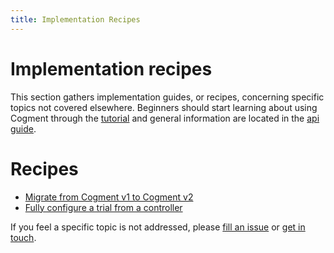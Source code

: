 ```yaml
---
title: Implementation Recipes
---
```


# Implementation recipes

This section gathers implementation guides, or recipes, concerning specific topics not covered elsewhere. Beginners should start learning about using Cogment through the [tutorial](../tutorial/index.md) and general information are located in the [api guide](../../guide/development-guide.mdx).

# Recipes

-   [Migrate from Cogment v1 to Cogment v2](./v2-migration-guide.md)
-   [Fully configure a trial from a controller](./configure-trial-from-controller.md)

If you feel a specific topic is not addressed, please [fill an issue](https://github.com/cogment/cogment-doc/issues/new/choose) or [get in touch](../../community-channels.md).
